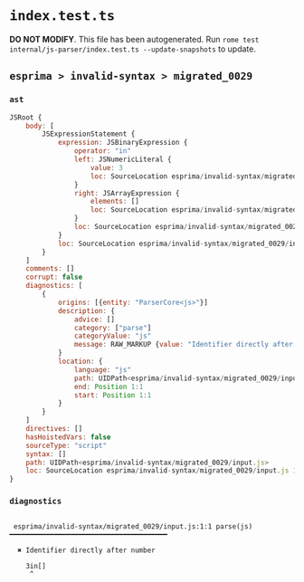 # `index.test.ts`

**DO NOT MODIFY**. This file has been autogenerated. Run `rome test internal/js-parser/index.test.ts --update-snapshots` to update.

## `esprima > invalid-syntax > migrated_0029`

### `ast`

```javascript
JSRoot {
	body: [
		JSExpressionStatement {
			expression: JSBinaryExpression {
				operator: "in"
				left: JSNumericLiteral {
					value: 3
					loc: SourceLocation esprima/invalid-syntax/migrated_0029/input.js 1:0-1:1
				}
				right: JSArrayExpression {
					elements: []
					loc: SourceLocation esprima/invalid-syntax/migrated_0029/input.js 1:3-1:5
				}
				loc: SourceLocation esprima/invalid-syntax/migrated_0029/input.js 1:0-1:5
			}
			loc: SourceLocation esprima/invalid-syntax/migrated_0029/input.js 1:0-1:5
		}
	]
	comments: []
	corrupt: false
	diagnostics: [
		{
			origins: [{entity: "ParserCore<js>"}]
			description: {
				advice: []
				category: ["parse"]
				categoryValue: "js"
				message: RAW_MARKUP {value: "Identifier directly after number"}
			}
			location: {
				language: "js"
				path: UIDPath<esprima/invalid-syntax/migrated_0029/input.js>
				end: Position 1:1
				start: Position 1:1
			}
		}
	]
	directives: []
	hasHoistedVars: false
	sourceType: "script"
	syntax: []
	path: UIDPath<esprima/invalid-syntax/migrated_0029/input.js>
	loc: SourceLocation esprima/invalid-syntax/migrated_0029/input.js 1:0-2:0
}
```

### `diagnostics`

```

 esprima/invalid-syntax/migrated_0029/input.js:1:1 parse(js) ━━━━━━━━━━━━━━━━━━━━━━━━━━━━━━━━━━━━━━━

  ✖ Identifier directly after number

    3in[]
     ^


```
